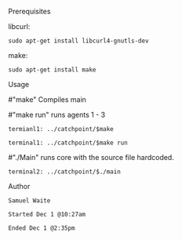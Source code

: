 Prerequisites

libcurl:

    sudo apt-get install libcurl4-gnutls-dev

make:

    sudo apt-get install make

Usage

#"make" Compiles main

#"make run" runs agents 1 - 3

    termianl1: ../catchpoint/$make
    
    terminal1: ../catchpoint/$make run

#"./Main" runs core with the source file hardcoded.

    terminal2: ../catchpoint/$./main

Author

    Samuel Waite

    Started Dec 1 @10:27am

    Ended Dec 1 @2:35pm
